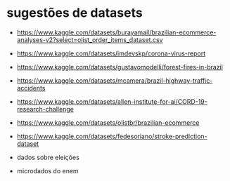 # sugestões de datasets
- https://www.kaggle.com/datasets/burayamail/brazilian-ecommerce-analyses-v2?select=olist_order_items_dataset.csv
- https://www.kaggle.com/datasets/imdevskp/corona-virus-report
- https://www.kaggle.com/datasets/gustavomodelli/forest-fires-in-brazil
- https://www.kaggle.com/datasets/mcamera/brazil-highway-traffic-accidents
- https://www.kaggle.com/datasets/allen-institute-for-ai/CORD-19-research-challenge
- https://www.kaggle.com/datasets/olistbr/brazilian-ecommerce
- https://www.kaggle.com/datasets/fedesoriano/stroke-prediction-dataset

- dados sobre eleições
- microdados do enem
